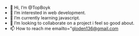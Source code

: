 - 👋 Hi, I’m @TopBoyk
- 👀 I’m interested in web development.
- 🌱 I’m currently learning javascript.
- 💞️ I’m looking to collaborate on a project i feel so good about.
- 📫 How to reach me emailto="gloden136@gmail.com

<!---
TopBoyk/TopBoyk is a ✨ special ✨ repository because its `README.md` (this file) appears on your GitHub profile.
You can click the Preview link to take a look at your changes.
--->

